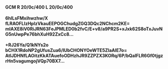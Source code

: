 #### GCM R 20/0c/400 L 20/0c/400
**6hILsFMxihwzhw/X**<br/>**fLRAOFLIzHplzVkauEEPOGChudgZGQ3DQc2NChcm2KE=**<br/>**mIAXE8iV0RiJRN63FeJPMLED0b2fvC/E+v8/a9PR2S+xJxk62S8oTxJuvNG5nUwpPe76bhXuH92ZxCc8...**<br/><br/>
**+RJ26Ya/Q1kNYs2o**<br/>**bCHX1RdoNP2gUfusZua6/IUbCHONYOeWTE5ZlaAIE7o=**<br/>**AtlJDHNfLAOitzKkATAuefoODHzhJR9ZZPZX3KORq/6P/bQalFLR6Gf0tjgzrHn5vagumgojVQp70BX7...**